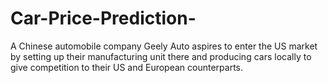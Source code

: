 # Car-Price-Prediction-
A Chinese automobile company Geely Auto aspires to enter the US market by setting up their manufacturing unit there and producing cars locally to give competition to their US and European counterparts.
